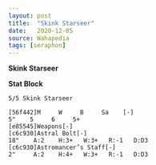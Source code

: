 ```yaml
---
layout: post
title:  "Skink Starseer"
date:   2020-12-05
source: Wahapedia
tags: [seraphon]
---
```


**Skink Starseer**

**Stat Block**
```
5/5 Skink Starseer
```

```
[56f442]M     W     B     Sa    [-]
5"    5     6     5+    
[e85545]Weapons[-]
[c6c930]Astral Bolt[-]
18"    A:2    H:3+   W:3+   R:-1   D:D3  
[c6c930]Astromancer’s Staff[-]
2"     A:2    H:4+   W:3+   R:-1   D:D3  
```


